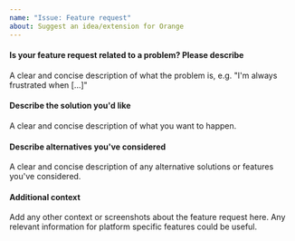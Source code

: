 ```yaml
---
name: "Issue: Feature request"
about: Suggest an idea/extension for Orange
---
```


#### Is your feature request related to a problem? Please describe

A clear and concise description of what the problem is, e.g. "I'm always frustrated when [...]"

#### Describe the solution you'd like

A clear and concise description of what you want to happen.

#### Describe alternatives you've considered

A clear and concise description of any alternative solutions or features you've considered.

#### Additional context

Add any other context or screenshots about the feature request here. Any relevant information for platform specific features could be useful.
